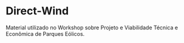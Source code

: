 # Direct-Wind
Material utilizado no Workshop sobre Projeto e Viabilidade Técnica e Econômica de Parques Eólicos.
